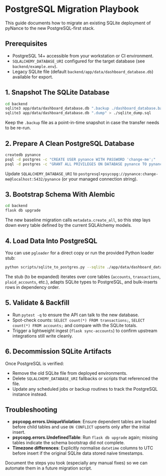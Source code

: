 # PostgreSQL Migration Playbook

This guide documents how to migrate an existing SQLite deployment of pyNance to the new PostgreSQL-first stack.

## Prerequisites
- PostgreSQL 14+ accessible from your workstation or CI environment.
- `SQLALCHEMY_DATABASE_URI` configured for the target database (see `backend/example.env`).
- Legacy SQLite file (default `backend/app/data/dashboard_database.db`) available for export.

## 1. Snapshot The SQLite Database
```bash
cd backend
sqlite3 app/data/dashboard_database.db ".backup ./dashboard_database.backup"
sqlite3 app/data/dashboard_database.db ".dump" > ./sqlite_dump.sql
```
Keep the `.backup` file as a point-in-time snapshot in case the transfer needs to be re-run.

## 2. Prepare A Clean PostgreSQL Database
```bash
createdb pynance
psql -d postgres -c "CREATE USER pynance WITH PASSWORD 'change-me';"
psql -d postgres -c "GRANT ALL PRIVILEGES ON DATABASE pynance TO pynance;"
```
Update `SQLALCHEMY_DATABASE_URI` to `postgresql+psycopg://pynance:change-me@localhost:5432/pynance` (or your managed connection string).

## 3. Bootstrap Schema With Alembic
```bash
cd backend
flask db upgrade
```
The new baseline migration calls `metadata.create_all`, so this step lays down every table defined by the current SQLAlchemy models.

## 4. Load Data Into PostgreSQL
You can use `pgloader` for a direct copy or run the provided Python loader stub:

```bash
python scripts/sqlite_to_postgres.py --sqlite ./app/data/dashboard_database.db --dsn postgresql+psycopg://pynance:change-me@localhost:5432/pynance
```

The stub (to be expanded) iterates over core tables (`accounts`, `transactions`, `plaid_accounts`, etc.), adapts SQLite types to PostgreSQL, and bulk-inserts rows in dependency order.

## 5. Validate & Backfill
- Run `pytest -q` to ensure the API can talk to the new database.
- Spot-check counts: `SELECT count(*) FROM transactions;`, `SELECT count(*) FROM accounts;` and compare with the SQLite totals.
- Trigger a lightweight ingest (`flask sync-accounts`) to confirm upstream integrations still write cleanly.

## 6. Decommission SQLite Artifacts
Once PostgreSQL is verified:
- Remove the old SQLite file from deployed environments.
- Delete `SQLALCHEMY_DATABASE_URI` fallbacks or scripts that referenced the file.
- Update any scheduled jobs or backup routines to track the PostgreSQL instance instead.

## Troubleshooting
- **psycopg.errors.UniqueViolation**: Ensure dependent tables are loaded before child tables and use `ON CONFLICT` upserts only after the initial insert.
- **psycopg.errors.UndefinedTable**: Run `flask db upgrade` again; missing tables indicate the schema bootstrap did not complete.
- **Timezone differences**: Explicitly normalise `datetime` columns to UTC before insert if the original SQLite data stored naive timestamps.

Document the steps you took (especially any manual fixes) so we can automate them in a future migration script.
